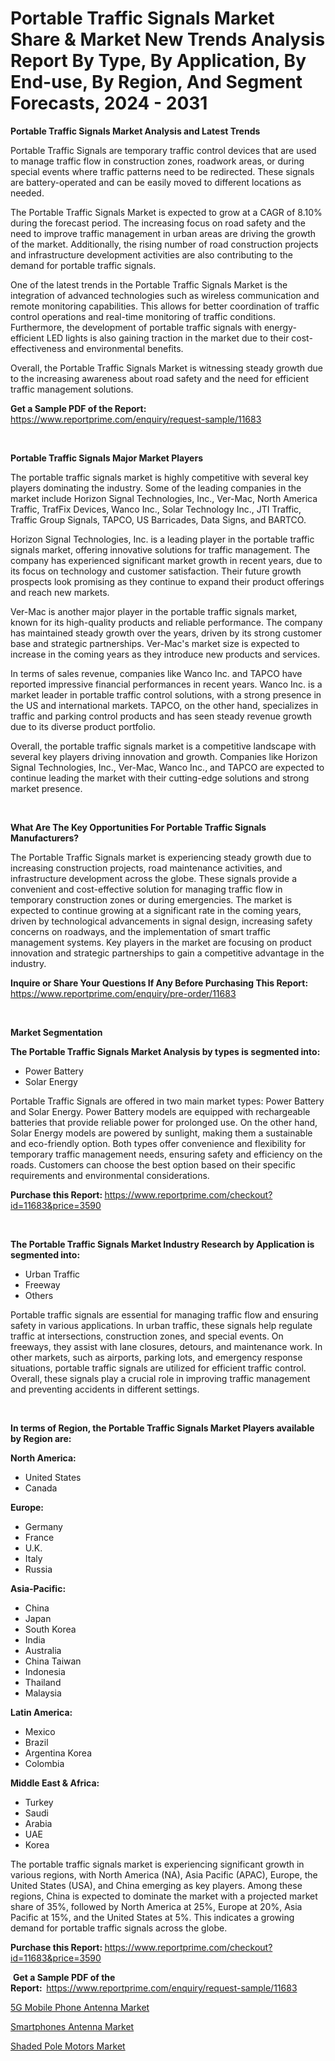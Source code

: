 <p><h1>Portable Traffic Signals Market Share & Market New Trends Analysis Report By Type, By Application, By End-use, By Region, And Segment Forecasts, 2024 - 2031</h1></p><p><strong>Portable Traffic Signals Market Analysis and Latest Trends</strong></p>
<p><p>Portable Traffic Signals are temporary traffic control devices that are used to manage traffic flow in construction zones, roadwork areas, or during special events where traffic patterns need to be redirected. These signals are battery-operated and can be easily moved to different locations as needed.</p><p>The Portable Traffic Signals Market is expected to grow at a CAGR of 8.10% during the forecast period. The increasing focus on road safety and the need to improve traffic management in urban areas are driving the growth of the market. Additionally, the rising number of road construction projects and infrastructure development activities are also contributing to the demand for portable traffic signals.</p><p>One of the latest trends in the Portable Traffic Signals Market is the integration of advanced technologies such as wireless communication and remote monitoring capabilities. This allows for better coordination of traffic control operations and real-time monitoring of traffic conditions. Furthermore, the development of portable traffic signals with energy-efficient LED lights is also gaining traction in the market due to their cost-effectiveness and environmental benefits.</p><p>Overall, the Portable Traffic Signals Market is witnessing steady growth due to the increasing awareness about road safety and the need for efficient traffic management solutions.</p></p>
<p><strong>Get a Sample PDF of the Report:&nbsp;</strong> <a href="https://www.reportprime.com/enquiry/request-sample/11683">https://www.reportprime.com/enquiry/request-sample/11683</a></p>
<p>&nbsp;</p>
<p><strong>Portable Traffic Signals Major Market Players</strong></p>
<p><p>The portable traffic signals market is highly competitive with several key players dominating the industry. Some of the leading companies in the market include Horizon Signal Technologies, Inc., Ver-Mac, North America Traffic, TrafFix Devices, Wanco Inc., Solar Technology Inc., JTI Traffic, Traffic Group Signals, TAPCO, US Barricades, Data Signs, and BARTCO.</p><p>Horizon Signal Technologies, Inc. is a leading player in the portable traffic signals market, offering innovative solutions for traffic management. The company has experienced significant market growth in recent years, due to its focus on technology and customer satisfaction. Their future growth prospects look promising as they continue to expand their product offerings and reach new markets.</p><p>Ver-Mac is another major player in the portable traffic signals market, known for its high-quality products and reliable performance. The company has maintained steady growth over the years, driven by its strong customer base and strategic partnerships. Ver-Mac's market size is expected to increase in the coming years as they introduce new products and services.</p><p>In terms of sales revenue, companies like Wanco Inc. and TAPCO have reported impressive financial performances in recent years. Wanco Inc. is a market leader in portable traffic control solutions, with a strong presence in the US and international markets. TAPCO, on the other hand, specializes in traffic and parking control products and has seen steady revenue growth due to its diverse product portfolio.</p><p>Overall, the portable traffic signals market is a competitive landscape with several key players driving innovation and growth. Companies like Horizon Signal Technologies, Inc., Ver-Mac, Wanco Inc., and TAPCO are expected to continue leading the market with their cutting-edge solutions and strong market presence.</p></p>
<p>&nbsp;</p>
<p><strong>What Are The Key Opportunities For Portable Traffic Signals Manufacturers?</strong></p>
<p><p>The Portable Traffic Signals market is experiencing steady growth due to increasing construction projects, road maintenance activities, and infrastructure development across the globe. These signals provide a convenient and cost-effective solution for managing traffic flow in temporary construction zones or during emergencies. The market is expected to continue growing at a significant rate in the coming years, driven by technological advancements in signal design, increasing safety concerns on roadways, and the implementation of smart traffic management systems. Key players in the market are focusing on product innovation and strategic partnerships to gain a competitive advantage in the industry.</p></p>
<p><strong>Inquire or Share Your Questions If Any Before Purchasing This Report:</strong> <a href="https://www.reportprime.com/enquiry/pre-order/11683">https://www.reportprime.com/enquiry/pre-order/11683</a></p>
<p>&nbsp;</p>
<p><strong>Market Segmentation</strong></p>
<p><strong>The Portable Traffic Signals Market Analysis by types is segmented into:</strong></p>
<p><ul><li>Power Battery</li><li>Solar Energy</li></ul></p>
<p><p>Portable Traffic Signals are offered in two main market types: Power Battery and Solar Energy. Power Battery models are equipped with rechargeable batteries that provide reliable power for prolonged use. On the other hand, Solar Energy models are powered by sunlight, making them a sustainable and eco-friendly option. Both types offer convenience and flexibility for temporary traffic management needs, ensuring safety and efficiency on the roads. Customers can choose the best option based on their specific requirements and environmental considerations.</p></p>
<p><strong>Purchase this Report:&nbsp;</strong><a href="https://www.reportprime.com/checkout?id=11683&price=3590">https://www.reportprime.com/checkout?id=11683&price=3590</a></p>
<p>&nbsp;</p>
<p><strong>The Portable Traffic Signals Market Industry Research by Application is segmented into:</strong></p>
<p><ul><li>Urban Traffic</li><li>Freeway</li><li>Others</li></ul></p>
<p><p>Portable traffic signals are essential for managing traffic flow and ensuring safety in various applications. In urban traffic, these signals help regulate traffic at intersections, construction zones, and special events. On freeways, they assist with lane closures, detours, and maintenance work. In other markets, such as airports, parking lots, and emergency response situations, portable traffic signals are utilized for efficient traffic control. Overall, these signals play a crucial role in improving traffic management and preventing accidents in different settings.</p></p>
<p>&nbsp;</p>
<p><strong>In terms of Region, the Portable Traffic Signals Market Players available by Region are:</strong></p>
<p>
    <p> <strong> North America: </strong>
        <ul>
            <li>United States</li>
            <li>Canada</li>
        </ul>
        </p> 
    <p> <strong> Europe: </strong>
        <ul>
            <li>Germany</li>
            <li>France</li>
            <li>U.K.</li>
            <li>Italy</li>
            <li>Russia</li>
        </ul>
        </p> 
    <p> <strong> Asia-Pacific: </strong>
        <ul>
            <li>China</li>
            <li>Japan</li>
            <li>South Korea</li>
            <li>India</li>
            <li>Australia</li>
            <li>China Taiwan</li>
            <li>Indonesia</li>
            <li>Thailand</li>
            <li>Malaysia</li>
        </ul>
        </p> 
    <p> <strong> Latin America: </strong>
        <ul>
            <li>Mexico</li>
            <li>Brazil</li>
            <li>Argentina Korea</li>
            <li>Colombia</li>
        </ul>
        </p> 
    <p> <strong> Middle East & Africa: </strong>
        <ul>
            <li>Turkey</li>
            <li>Saudi</li>
            <li>Arabia</li>
            <li>UAE</li>
            <li>Korea</li>
        </ul>
    </p>
    </p>
<p><p>The portable traffic signals market is experiencing significant growth in various regions, with North America (NA), Asia Pacific (APAC), Europe, the United States (USA), and China emerging as key players. Among these regions, China is expected to dominate the market with a projected market share of 35%, followed by North America at 25%, Europe at 20%, Asia Pacific at 15%, and the United States at 5%. This indicates a growing demand for portable traffic signals across the globe.</p></p>
<p><strong>Purchase this Report: </strong><a href="https://www.reportprime.com/checkout?id=11683&price=3590">https://www.reportprime.com/checkout?id=11683&price=3590</a></p>
<p>&nbsp;<strong>Get a Sample PDF of the Report:&nbsp;&nbsp;</strong><a href="https://www.reportprime.com/enquiry/request-sample/11683">https://www.reportprime.com/enquiry/request-sample/11683</a></p>
<p><strong></strong></p>
<p><p><a href="https://view.publitas.com/reportprime-1/5g-mobile-phone-antenna-market-challenges-opportunities-and-growth-drivers-and-major-market-players-forecasted-for-period-from-2024-2031/">5G Mobile Phone Antenna Market</a></p><p><a href="https://view.publitas.com/reportprime-1/smartphones-antenna-market-size-2024-2031-global-industrial-analysis-key-geographical-regions-market-share-top-key-players-product-types-and-forecast-research-report/">Smartphones Antenna Market</a></p><p><a href="https://view.publitas.com/reportprime-1/shaded-pole-motors-market-dynamics-2024-2031-also-about-its-market-trends-projections-and-opportunities/">Shaded Pole Motors Market</a></p></p>